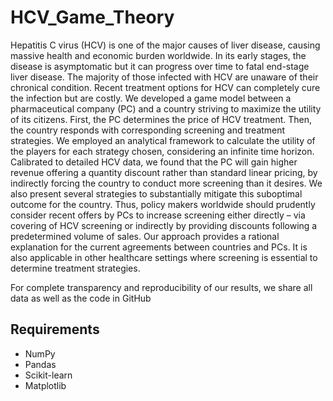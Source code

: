 # HCV_Game_Theory
Hepatitis C virus (HCV) is one of the major causes of liver disease, causing massive health and economic burden worldwide. In its early stages, the disease is asymptomatic but it can progress over time to fatal end-stage liver disease. The majority of those infected with HCV are unaware of their chronical condition. Recent treatment options for HCV can completely cure the infection but are costly. We developed a game model between a pharmaceutical company (PC) and a country striving to maximize the utility of its citizens. First, the PC determines the price of HCV treatment. Then, the country responds with corresponding screening and treatment strategies. We employed an analytical framework to calculate the utility of the players for each strategy chosen, considering an infinite time horizon. Calibrated to detailed HCV data, we found that the PC will gain higher revenue offering a quantity discount rather than standard linear pricing, by indirectly forcing the country to conduct more screening than it desires. We also present several strategies to substantially mitigate this suboptimal outcome for the country. Thus, policy makers worldwide should prudently consider recent offers by PCs to increase screening either directly – via covering of HCV screening or indirectly by providing discounts following a predetermined volume of sales. Our approach provides a rational explanation for the current agreements between countries and PCs. It is also applicable in other healthcare settings where screening is essential to determine treatment strategies. 

For complete transparency and reproducibility of our results, we share all data as well as the code in GitHub

## Requirements
* NumPy
* Pandas
* Scikit-learn
* Matplotlib

